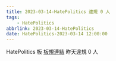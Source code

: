 ```yaml
---
title: 2023-03-14-HatePolitics 違規 0 人
tags:
    - HatePolitics
abbrlink: 2023-03-14-HatePolitics
date: HatePolitics-2023-03-14 12:00:00
---
```

HatePolitics 板 [板規連結](https://www.ptt.cc/bbs/HatePolitics/M.1617115262.A.D60.html)
昨天違規 0 人
